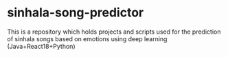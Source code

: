 # sinhala-song-predictor
This is a repository which holds projects and scripts used for the prediction of sinhala songs based on emotions using deep learning (Java+React18+Python)
